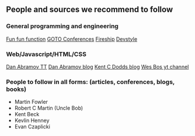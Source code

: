 ## People and sources we recommend to follow

### General programming and engineering 
[Fun fun function](https://www.youtube.com/channel/UCO1cgjhGzsSYb1rsB4bFe4Q)
[GOTO Conferences](https://www.youtube.com/user/GotoConferences)
[Fireship](https://www.youtube.com/channel/UCsBjURrPoezykLs9EqgamOA)
[Devstyle](https://www.youtube.com/channel/UCACp5rqV3Ki0SNdXWDBLhRA)

### Web/Javascript/HTML/CSS
[Dan Abramov TT](https://twitter.com/dan_abramov)
[Dan Abramov blog](https://overreacted.io/)
[Kent C Dodds blog](https://kentcdodds.com/blog/)
[Wes Bos yt channel](https://www.youtube.com/user/wesbos)

### People to follow in all forms: (articles, conferences, blogs, books)
- Martin Fowler
- Robert C Martin (Uncle Bob)
- Kent Beck
- Kevlin Henney
- Evan Czaplicki
